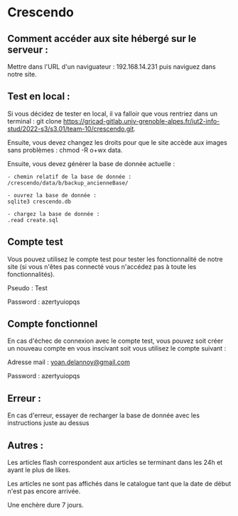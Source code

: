 # Crescendo

## Comment accéder aux site hébergé sur le serveur :
Mettre dans l'URL d'un naviguateur : 192.168.14.231 puis naviguez dans notre site.

## Test en local :
Si vous décidez de tester en local, il va falloir que vous rentriez dans un terminal : git clone https://gricad-gitlab.univ-grenoble-alpes.fr/iut2-info-stud/2022-s3/s3.01/team-10/crescendo.git. 

Ensuite, vous devez changez les droits pour que le site accède aux images sans problèmes : chmod -R o+wx data.

Ensuite, vous devez générer la base de donnée actuelle :

    - chemin relatif de la base de donnée : 
    /crescendo/data/b/backup_ancienneBase/
    
    - ouvrez la base de donnée : 
    sqlite3 crescendo.db
    
    - chargez la base de donnée : 
    .read create.sql

## Compte test
Vous pouvez utilisez le compte test pour tester les fonctionnalité de notre site (si vous n'êtes pas connecté vous n'accédez pas à toute les fonctionnalités).

Pseudo : Test

Password : azertyuiopqs

## Compte fonctionnel
En cas d'échec de connexion avec le compte test, vous pouvez soit créer un nouveau compte en vous inscivant soit vous utilisez le compte suivant :

Adresse mail : yoan.delannoy@gmail.com

Password : azertyuiopqs

## Erreur :
En cas d'erreur, essayer de recharger la base de donnée avec les instructions juste au dessus

## Autres :
Les articles flash correspondent aux articles se terminant dans les 24h et ayant le plus de likes.

Les articles ne sont pas affichés dans le catalogue tant que la date de début n'est pas encore arrivée.

Une enchère dure 7 jours.
